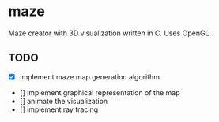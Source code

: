 # maze
Maze creator with 3D visualization written in C.
Uses OpenGL.

## TODO 
- [x] implement maze map generation algorithm
- [] implement graphical representation of the map
- [] animate the visualization
- [] implement ray tracing
